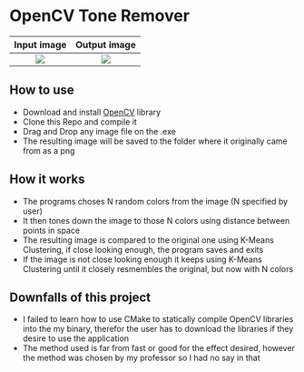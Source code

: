 # OpenCV Tone Remover

| Input image |  Output image |
:-------------------------:|:-------------------------:
![](https://github.com/MintzyG/ToneRemover-OpenCV/blob/master/InputImage.jpg)  |  ![](https://github.com/MintzyG/ToneRemover-OpenCV/blob/master/ToneChangerOutput.png)

## How to use
  - Download and install [OpenCV](https://opencv.org/get-started/) library
  - Clone this Repo and compile it
  - Drag and Drop any image file on the .exe
  - The resulting image will be saved to the folder where it originally came from as a png

## How it works
  - The programs choses N random colors from the image (N specified by user)
  - It then tones down the image to those N colors using distance between points in space
  - The resulting image is compared to the original one using K-Means Clustering, if close looking enough, the program saves and exits
  - If the image is not close looking enough it keeps using K-Means Clustering until it closely resmembles the original, but now with N colors

## Downfalls of this project
  - I failed to learn how to use CMake to statically compile OpenCV libraries into the my binary, therefor the user has to download the libraries if they desire to use the application
  - The method used is far from fast or good for the effect desired, however the method was chosen by my professor so I had no say in that

